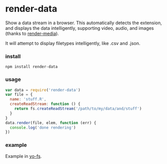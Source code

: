 # render-data

Show a data stream in a browser. This automatically detects the extension, and displays the data intelligently, supporting video, audio, and images (thanks to [render-media](http://npmjs.com/package/render-media)). 

It will attempt to display filetypes intelligently, like .csv and .json.


### install

```
npm install render-data
```

### usage

```js
var data = require('render-data')
var file = {
  name: 'stuff.R',
  createReadStream: function () { 
    return fs.createReadStream('/path/to/my/data/and/stuff')
  }
}
data.render(file, elem, function (err) {
  console.log('done rendering')
})
```

### example

Example in [yo-fs](http://github.com/karissa/yo-fs).
